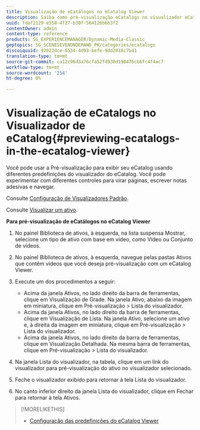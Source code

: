 ```yaml
---
title: Visualização de eCatálogos no eCatalog Viewer
description: Saiba como pré-visualização eCatalogs no visualizador eCatalog.
uuid: fdaf2129-e558-4f27-b30f-564126b6b3f2
contentOwner: admin
content-type: reference
products: SG_EXPERIENCEMANAGER/Dynamic-Media-Classic
geptopics: SG_SCENESEVENONDEMAND_PK/categories/ecatalogs
discoiquuid: 92022dce-6534-4d93-befe-9dd2818c7b41
translation-type: tm+mt
source-git-commit: ca12c96d3a76cfa52fd930d190476cb6fc4f4ac7
workflow-type: tm+mt
source-wordcount: '254'
ht-degree: 0%

---
```



# Visualização de eCatalogs no Visualizador de eCatalog{#previewing-ecatalogs-in-the-ecatalog-viewer}

Você pode usar a Pré-visualização para exibir seu eCatalog usando diferentes predefinições do visualizador do eCatalog. Você pode experimentar com diferentes controles para virar páginas, escrever notas adesivas e navegar.

Consulte [Configuração de Visualizadores Padrão](application-setup.md#configuring_default_viewers).

Consulte [Visualizar um ativo](previewing-asset.md#previewing_an_asset).

**Para pré-visualização de eCatálogos no eCatalog Viewer**

1. No painel Biblioteca de ativos, à esquerda, na lista suspensa Mostrar, selecione um tipo de ativo com base em vídeo, como Vídeo ou Conjunto de vídeos.
1. No painel Biblioteca de ativos, à esquerda, navegue pelas pastas Ativos que contêm vídeos que você deseja pré-visualização com um eCatalog Viewer.
1. Execute um dos procedimentos a seguir:

   * Acima da janela Ativos, no lado direito da barra de ferramentas, clique em Visualização de Grade. Na janela Ativo, abaixo da imagem em miniatura, clique em Pré-visualização > Lista do visualizador.
   * Acima da janela Ativos, no lado direito da barra de ferramentas, clique em Visualização de Lista. Na janela Ativo, selecione um ativo e, à direita da imagem em miniatura, clique em Pré-visualização > Lista do visualizador.
   * Acima da janela Ativos, no lado direito da barra de ferramentas, clique em Visualização Detalhada. Na mesma barra de ferramentas, clique em Pré-visualização > Lista do visualizador.

1. Na janela Lista do visualizador, na tabela, clique em um link do visualizador para pré-visualização do ativo no visualizador selecionado.
1. Feche o visualizador exibido para retornar à tela Lista do visualizador.
1. No canto inferior direito da janela Lista do visualizador, clique em Fechar para retornar à tela Ativos.

>[!MORELIKETHIS]
>
>* [Configuração das predefinições do eCatalog Viewer](setting-ecatalog-viewer-presets.md#setting_up_ecatalog_viewer_presets)

